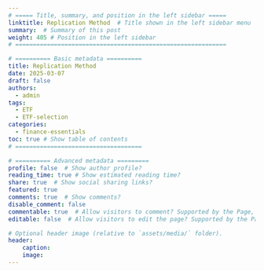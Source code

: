 ```yaml
---
# ===== Title, summary, and position in the left sidebar =====
linktitle: Replication Method  # Title shown in the left sidebar menu
summary:  # Summary of this post
weight: 405 # Position in the left sidebar
# ============================================================

# ========== Basic metadata ==========
title: Replication Method
date: 2025-03-07
draft: false
authors:
  - admin
tags:
  - ETF
  - ETF-selection
categories:
  - finance-essentials
toc: true # Show table of contents
# ====================================

# ========== Advanced metadata =========
profile: false  # Show author profile?
reading_time: true # Show estimated reading time?
share: true  # Show social sharing links?
featured: true
comments: true  # Show comments?
disable_comment: false
commentable: true  # Allow visitors to comment? Supported by the Page, Post, and Book content types.
editable: false  # Allow visitors to edit the page? Supported by the Page, Post, and Book content types.

# Optional header image (relative to `assets/media/` folder).
header:
    caption: 
    image:  
---
```


